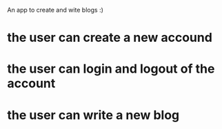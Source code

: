 An app to create and wite blogs :)

# the user can create a new accound
# the user can login and logout of the account
# the user can write a new blog 
